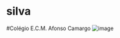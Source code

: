 # silva
#Colégio E.C.M. Afonso Camargo
![image](https://github.com/aricyele/silva/assets/145033186/483f28c7-46e6-4ba1-b399-9ac86ba2dae8)
